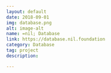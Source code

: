 ```yaml
---
layout: default
date: 2018-09-01
img: database.png
alt: image-alt
name: =nil; Database
link: https://database.nil.foundation
category: Database
tag: project
description: 

---
```

